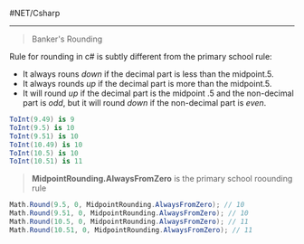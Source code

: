#NET/Csharp

---

> Banker's Rounding

Rule for rounding in c# is subtly different from the primary school rule:
- It always rouns *down* if the decimal part is less than the midpoint.5.
- It always rounds *up* if the decimal part is more than the midpoint.5.
- It will round *up* if the decimal part is the midpoint .5 and the non-decimal part is *odd*, but it will round *down* if the non-decimal part is *even*.

```cs
ToInt(9.49) is 9
ToInt(9.5) is 10
ToInt(9.51) is 10
ToInt(10.49) is 10
ToInt(10.5) is 10
ToInt(10.51) is 11
```

> **MidpointRounding.AlwaysFromZero** is the primary school roounding rule

```cs
Math.Round(9.5, 0, MidpointRounding.AlwaysFromZero); // 10
Math.Round(9.51, 0, MidpointRounding.AlwaysFromZero); // 10
Math.Round(10.5, 0, MidpointRounding.AlwaysFromZero); // 11
Math.Round(10.51, 0, MidpointRounding.AlwaysFromZero); // 11
```
